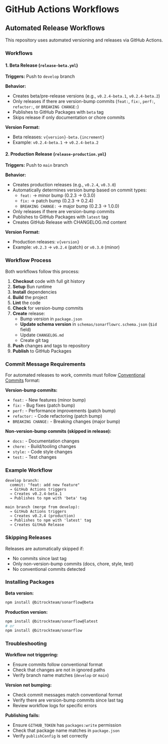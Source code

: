 # GitHub Actions Workflows

## Automated Release Workflows

This repository uses automated versioning and releases via GitHub Actions.

### Workflows

#### 1. Beta Release (`release-beta.yml`)
**Triggers:** Push to `develop` branch

**Behavior:**
- Creates beta/pre-release versions (e.g., `v0.2.4-beta.1`, `v0.2.4-beta.2`)
- Only releases if there are version-bump commits (`feat:`, `fix:`, `perf:`, `refactor:`, or `BREAKING CHANGE:`)
- Publishes to GitHub Packages with `beta` tag
- Skips release if only documentation or chore commits

**Version Format:**
- Beta releases: `v{version}-beta.{increment}`
- Example: `v0.2.4-beta.1` → `v0.2.4-beta.2`

#### 2. Production Release (`release-production.yml`)
**Triggers:** Push to `main` branch

**Behavior:**
- Creates production releases (e.g., `v0.2.4`, `v0.3.0`)
- Automatically determines version bump based on commit types:
  - `feat:` → minor bump (0.2.3 → 0.3.0)
  - `fix:` → patch bump (0.2.3 → 0.2.4)
  - `BREAKING CHANGE:` → major bump (0.2.3 → 1.0.0)
- Only releases if there are version-bump commits
- Publishes to GitHub Packages with `latest` tag
- Creates GitHub Release with CHANGELOG.md content

**Version Format:**
- Production releases: `v{version}`
- Example: `v0.2.3` → `v0.2.4` (patch) or `v0.3.0` (minor)

### Workflow Process

Both workflows follow this process:

1. **Checkout** code with full git history
2. **Setup** Bun runtime
3. **Install** dependencies
4. **Build** the project
5. **Lint** the code
6. **Check** for version-bump commits
7. **Create** release:
   - Bump version in `package.json`
   - **Update schema version** in `schemas/sonarflowrc.schema.json` (`$id` field)
   - Update `CHANGELOG.md`
   - Create git tag
8. **Push** changes and tags to repository
9. **Publish** to GitHub Packages

### Commit Message Requirements

For automated releases to work, commits must follow [Conventional Commits](https://www.conventionalcommits.org/) format:

**Version-bump commits:**
- `feat:` - New features (minor bump)
- `fix:` - Bug fixes (patch bump)
- `perf:` - Performance improvements (patch bump)
- `refactor:` - Code refactoring (patch bump)
- `BREAKING CHANGE:` - Breaking changes (major bump)

**Non-version-bump commits (skipped in release):**
- `docs:` - Documentation changes
- `chore:` - Build/tooling changes
- `style:` - Code style changes
- `test:` - Test changes

### Example Workflow

```
develop branch:
  commit: "feat: add new feature"
  → GitHub Actions triggers
  → Creates v0.2.4-beta.1
  → Publishes to npm with 'beta' tag

main branch (merge from develop):
  → GitHub Actions triggers
  → Creates v0.2.4 (production)
  → Publishes to npm with 'latest' tag
  → Creates GitHub Release
```

### Skipping Releases

Releases are automatically skipped if:
- No commits since last tag
- Only non-version-bump commits (docs, chore, style, test)
- No conventional commits detected

### Installing Packages

**Beta version:**
```bash
npm install @bitrockteam/sonarflow@beta
```

**Production version:**
```bash
npm install @bitrockteam/sonarflow@latest
# or
npm install @bitrockteam/sonarflow
```

### Troubleshooting

**Workflow not triggering:**
- Ensure commits follow conventional format
- Check that changes are not in ignored paths
- Verify branch name matches (`develop` or `main`)

**Version not bumping:**
- Check commit messages match conventional format
- Verify there are version-bump commits since last tag
- Review workflow logs for specific errors

**Publishing fails:**
- Ensure `GITHUB_TOKEN` has `packages:write` permission
- Check that package name matches in `package.json`
- Verify `publishConfig` is set correctly

